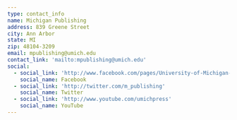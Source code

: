 ```yaml
---
type: contact_info
name: Michigan Publishing
address: 839 Greene Street
city: Ann Arbor
state: MI
zip: 48104-3209
email: mpublishing@umich.edu
contact_link: 'mailto:mpublishing@umich.edu'
social:
  - social_link: 'http://www.facebook.com/pages/University-of-Michigan-Press/37383103953'
    social_name: Facebook
  - social_link: 'http://twitter.com/m_publishing'
    social_name: Twitter
  - social_link: 'http://www.youtube.com/umichpress'
    social_name: YouTube
---
```


